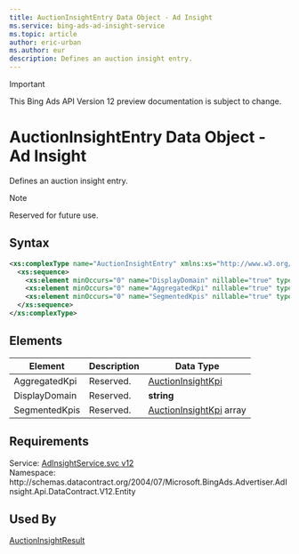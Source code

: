 ```yaml
---
title: AuctionInsightEntry Data Object - Ad Insight
ms.service: bing-ads-ad-insight-service
ms.topic: article
author: eric-urban
ms.author: eur
description: Defines an auction insight entry.
---
```

> [!IMPORTANT]
> This Bing Ads API Version 12 preview documentation is subject to change.

# AuctionInsightEntry Data Object - Ad Insight
Defines an auction insight entry.

> [!NOTE]
> Reserved for future use.

## Syntax
```xml
<xs:complexType name="AuctionInsightEntry" xmlns:xs="http://www.w3.org/2001/XMLSchema">
  <xs:sequence>
    <xs:element minOccurs="0" name="DisplayDomain" nillable="true" type="xs:string" />
    <xs:element minOccurs="0" name="AggregatedKpi" nillable="true" type="tns:AuctionInsightKpi" />
    <xs:element minOccurs="0" name="SegmentedKpis" nillable="true" type="tns:ArrayOfAuctionInsightKpi" />
  </xs:sequence>
</xs:complexType>
```

## <a name="elements"></a>Elements

|Element|Description|Data Type|
|-----------|---------------|-------------|
|<a name="aggregatedkpi"></a>AggregatedKpi|Reserved.|[AuctionInsightKpi](auctioninsightkpi.md)|
|<a name="displaydomain"></a>DisplayDomain|Reserved.|**string**|
|<a name="segmentedkpis"></a>SegmentedKpis|Reserved.|[AuctionInsightKpi](auctioninsightkpi.md) array|

## Requirements
Service: [AdInsightService.svc v12](https://adinsight.api.bingads.microsoft.com/Api/Advertiser/AdInsight/v11/AdInsightService.svc)  
Namespace: http\://schemas.datacontract.org/2004/07/Microsoft.BingAds.Advertiser.AdInsight.Api.DataContract.V12.Entity  

## Used By
[AuctionInsightResult](auctioninsightresult.md)  
